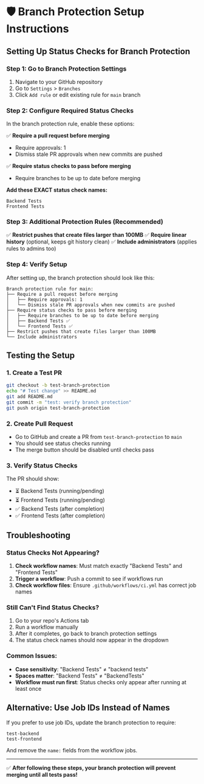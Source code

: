 # 🛡️ Branch Protection Setup Instructions

## Setting Up Status Checks for Branch Protection

### Step 1: Go to Branch Protection Settings
1. Navigate to your GitHub repository
2. Go to `Settings` > `Branches`
3. Click `Add rule` or edit existing rule for `main` branch

### Step 2: Configure Required Status Checks
In the branch protection rule, enable these options:

✅ **Require a pull request before merging**
- Require approvals: 1
- Dismiss stale PR approvals when new commits are pushed

✅ **Require status checks to pass before merging**
- Require branches to be up to date before merging

**Add these EXACT status check names:**
```
Backend Tests
Frontend Tests
```

### Step 3: Additional Protection Rules (Recommended)
✅ **Restrict pushes that create files larger than 100MB**
✅ **Require linear history** (optional, keeps git history clean)
✅ **Include administrators** (applies rules to admins too)

### Step 4: Verify Setup
After setting up, the branch protection should look like this:

```
Branch protection rule for main:
├── Require a pull request before merging
│   ├── Require approvals: 1
│   └── Dismiss stale PR approvals when new commits are pushed
├── Require status checks to pass before merging
│   ├── Require branches to be up to date before merging
│   ├── Backend Tests ✅
│   └── Frontend Tests ✅
├── Restrict pushes that create files larger than 100MB
└── Include administrators
```

## Testing the Setup

### 1. Create a Test PR
```bash
git checkout -b test-branch-protection
echo "# Test change" >> README.md
git add README.md
git commit -m "test: verify branch protection"
git push origin test-branch-protection
```

### 2. Create Pull Request
- Go to GitHub and create a PR from `test-branch-protection` to `main`
- You should see status checks running
- The merge button should be disabled until checks pass

### 3. Verify Status Checks
The PR should show:
- ⏳ Backend Tests (running/pending)
- ⏳ Frontend Tests (running/pending)
- ✅ Backend Tests (after completion)
- ✅ Frontend Tests (after completion)

## Troubleshooting

### Status Checks Not Appearing?
1. **Check workflow names**: Must match exactly "Backend Tests" and "Frontend Tests"
2. **Trigger a workflow**: Push a commit to see if workflows run
3. **Check workflow files**: Ensure `.github/workflows/ci.yml` has correct job names

### Still Can't Find Status Checks?
1. Go to your repo's Actions tab
2. Run a workflow manually
3. After it completes, go back to branch protection settings
4. The status check names should now appear in the dropdown

### Common Issues:
- **Case sensitivity**: "Backend Tests" ≠ "backend tests"
- **Spaces matter**: "Backend Tests" ≠ "BackendTests"
- **Workflow must run first**: Status checks only appear after running at least once

## Alternative: Use Job IDs Instead of Names
If you prefer to use job IDs, update the branch protection to require:
```
test-backend
test-frontend
```

And remove the `name:` fields from the workflow jobs.

---

✅ **After following these steps, your branch protection will prevent merging until all tests pass!**